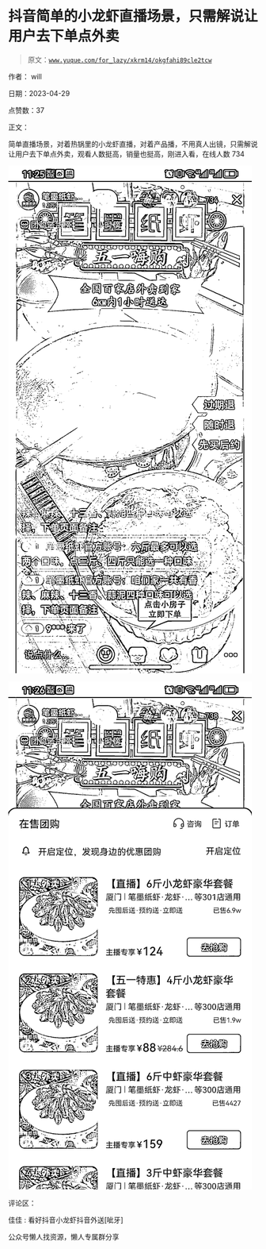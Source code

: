 # 抖音简单的小龙虾直播场景，只需解说让用户去下单点外卖

> 原文：[`www.yuque.com/for_lazy/xkrm14/okgfahi89cle2tcw`](https://www.yuque.com/for_lazy/xkrm14/okgfahi89cle2tcw)



作者： will



日期：2023-04-29



点赞数：37



正文：



简单直播场景，对着热锅里的小龙虾直播，对着产品播，不用真人出镜，只需解说让用户去下单点外卖，观看人数挺高，销量也挺高，刚进入看，在线人数 734



![](img/966cc9eb9b2ca4fb05561e72a7c7d7c7.png)  

![](img/95d8aea3ac0087e5929c1c9e69a118f0.png)  

评论区：



佳佳 : 看好抖音小龙虾抖音外送[呲牙]



公众号懒人找资源，懒人专属群分享

</ne-p></ne-p>